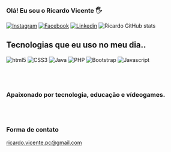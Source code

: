 ### Olá! Eu sou o Ricardo Vicente 🖐️




[![Instagram](https://img.shields.io/badge/Instagram-E4405F?style=for-the-badge&logo=instagram&logoColor=white)](https://www.instagram.com/_ricardo.vicente_/)
[![Facebook](https://img.shields.io/badge/Facebook-1877F2?style=for-the-badge&logo=facebook&logoColor=white)](https://web.facebook.com/Rick.S.Vicente/)
[![Linkedin](https://img.shields.io/badge/LinkedIn-0077B5?style=for-the-badge&logo=linkedin&logoColor=white)](https://www.linkedin.com/in/ricardo-vicente-199726216/)
![Ricardo GitHub stats](https://github-readme-stats.vercel.app/api?username=RicardoVicentepc&show_icons=true&theme=dracula)

## Tecnologias que eu uso no meu dia..
<div style="display: inline_block">
<img align="center" alt="html5" src="https://img.shields.io/badge/HTML5-E34F26?style=for-the-badge&logo=html5&logoColor=white">
<img align="center" alt="CSS3" src="https://img.shields.io/badge/CSS3-1572B6?style=for-the-badge&logo=css3&logoColor=white">
<img align="center" alt="Java" src="https://img.shields.io/badge/Java-ED8B00?style=for-the-badge&logo=java&logoColor=white">
<img align="center" alt="PHP" src="https://img.shields.io/badge/PHP-777BB4?style=for-the-badge&logo=php&logoColor=white">
<img align="center" alt="Bootstrap" src="https://img.shields.io/badge/Bootstrap-563D7C?style=for-the-badge&logo=bootstrap&logoColor=white">
<img align="center" alt="Javascript" src="https://img.shields.io/badge/JavaScript-323330?style=for-the-badge&logo=javascript&logoColor=F7DF1E">
</div><br><br><br>

### Apaixonado por tecnologia, educação e vídeogames.


<br><br>

### Forma de contato
ricardo.vicente.pc@gmail.com
